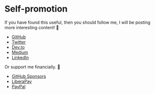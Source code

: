 # Self-promotion

If you have found this useful, then you should follow me, I will be posting more interesting content! 🥰

- [GitHub](https://redirect.akbal.dev/github)
- [Twitter](https://redirect.akbal.dev/twitter)
- [Dev.to](https://redirect.akbal.dev/dev.to)
- [Medium](https://redirect.akbal.dev/medium)
- [LinkedIn](https://redirect.akbal.dev/linkedin)

Or support me financially. 💸

- [GitHub Sponsors](https://redirect.akbal.dev/github/sponsor)
- [LiberaPay](https://redirect.akbal.dev/liberapay)
- [PayPal](https://redirect.akbal.dev/paypal)
